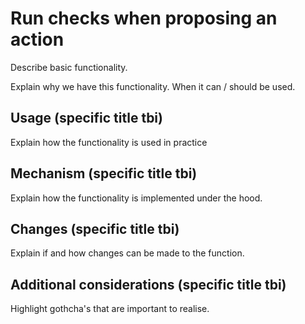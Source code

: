 # Run checks when proposing an action

Describe basic functionality.&#x20;

Explain why we have this functionality. When it can / should be used.  &#x20;

## Usage (specific title tbi)

Explain how the functionality is used in practice&#x20;

## Mechanism (specific title tbi)

Explain how the functionality is implemented under the hood.&#x20;

## Changes  (specific title tbi)&#x20;

Explain if and how changes can be made to the function.&#x20;

## Additional considerations (specific title tbi)&#x20;

Highlight gothcha's that are important to realise.&#x20;
